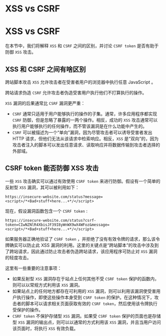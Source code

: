 # XSS vs CSRF


# XSS vs CSRF

在本节中，我们将解释 `XSS` 和 `CSRF` 之间的区别，并讨论 `CSRF token` 是否有助于防御 `XSS` 攻击。


## XSS 和 CSRF 之间有啥区别

跨站脚本攻击 `XSS` 允许攻击者在受害者用户的浏览器中执行任意 JavaScript 。

跨站请求伪造 `CSRF` 允许攻击者伪造受害用户执行他们不打算执行的操作。

`XSS` 漏洞的后果通常比 `CSRF` 漏洞更严重：
- `CSRF` 通常只适用于用户能够执行的操作的子集。通常，许多应用程序都实现 `CSRF` 防御，但是忽略了暴露的一两个操作。相反，成功的 `XSS` 攻击通常可以执行用户能够执行的任何操作，而不管该漏洞是在什么功能中产生的。
- `CSRF` 可以被描述为一个“单向”漏洞，因为尽管攻击者可以诱导受害者发出 HTTP 请求，但他们无法从该请求中检索响应。相反，`XSS` 是“双向”的，因为攻击者注入的脚本可以发出任意请求、读取响应并将数据传输到攻击者选择的外部域。


## CSRF token 能否防御 XSS 攻击

一些 `XSS` 攻击确实可以通过有效使用 `CSRF token` 来进行防御。假设有一个简单的反射型 `XSS` 漏洞，其可以被利用如下：
```
https://insecure-website.com/status?message=<script>/*+Bad+stuff+here...+*/</script>
```

现在，假设漏洞函数包含一个 `CSRF token` :
```
https://insecure-website.com/status?csrf-token=CIwNZNlR4XbisJF39I8yWnWX9wX4WFoz&message=<script>/*+Bad+stuff+here...+*/</script>
```

如果服务器正确地验证了 `CSRF token` ，并拒绝了没有有效令牌的请求，那么该令牌确实可以防止此 XSS 漏洞的利用。这里的关键点是“跨站脚本”的攻击中涉及到了跨站请求，因此通过防止攻击者伪造跨站请求，该应用程序可防止对 `XSS` 漏洞的轻度攻击。

这里有一些重要的注意事项：
- 如果反射型 `XSS` 漏洞存在于站点上任何其他不受 `CSRF token` 保护的函数内，则可以以常规方式利用该 `XSS` 漏洞。
- 如果站点上的任何地方都存在可利用的 `XSS` 漏洞，则可以利用该漏洞使受害用户执行操作，即使这些操作本身受到 `CSRF token` 的保护。在这种情况下，攻击者的脚本可以请求相关页面获取有效的 `CSRF token`，然后使用该令牌执行受保护的操作。
- `CSRF token` 不保护存储型 `XSS` 漏洞。如果受 `CSRF token` 保护的页面也是存储型 `XSS` 漏洞的输出点，则可以以通常的方式利用该 `XSS` 漏洞，并且当用户访问该页面时，将执行 `XSS` 有效负载。
